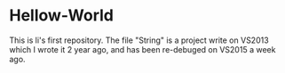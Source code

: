 # Hellow-World
This is li's first repository.
The file "String" is a project write on VS2013 which I wrote it 2 year ago, and has been re-debuged on VS2015 a week ago.
